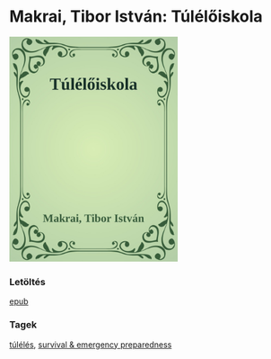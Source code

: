# <a name="id_593">Makrai, Tibor István: Túlélőiskola </a>
<img src="https://github.com/BercziSandor/calibre_lib/raw/main/libs/main/Makrai%2C%20Tibor%20Istvan/Tuleloiskola%20%28593%29/cover.jpg" alt="cover" width="300"/>

### Letöltés
[epub](https://github.com/BercziSandor/calibre_lib/raw/main/libs/main/Makrai%2C%20Tibor%20Istvan/Tuleloiskola%20%28593%29/Tuleloiskola%20-%20Makrai%2C%20Tibor%20Istvan.epub)

### Tagek
[túlélés](https://github.com/berczisandor/calibre_lib/libs/main/blob/main/_tags/t%c3%bal%c3%a9l%c3%a9s.md), [survival & emergency preparedness](https://github.com/berczisandor/calibre_lib/libs/main/blob/main/_tags/survival%20%26%20emergency%20preparedness.md)

